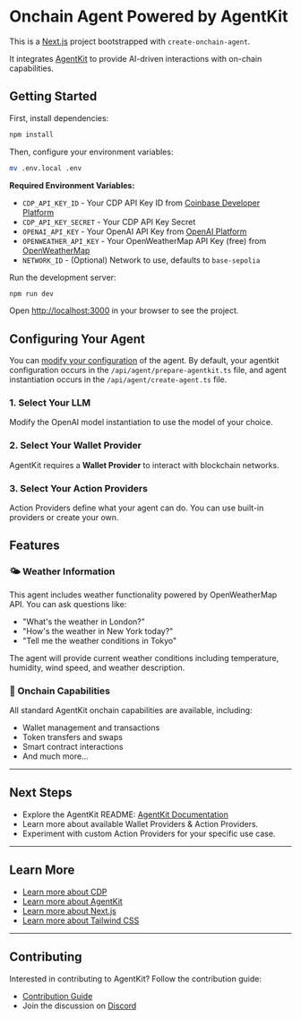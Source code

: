 # Onchain Agent Powered by AgentKit

This is a [Next.js](https://nextjs.org) project bootstrapped with `create-onchain-agent`.

It integrates [AgentKit](https://github.com/coinbase/agentkit) to provide AI-driven interactions with on-chain capabilities.

## Getting Started

First, install dependencies:

```sh
npm install
```

Then, configure your environment variables:

```sh
mv .env.local .env
```

**Required Environment Variables:**

- `CDP_API_KEY_ID` - Your CDP API Key ID from [Coinbase Developer Platform](https://portal.cdp.coinbase.com/access/api)
- `CDP_API_KEY_SECRET` - Your CDP API Key Secret
- `OPENAI_API_KEY` - Your OpenAI API Key from [OpenAI Platform](https://platform.openai.com/api-keys)
- `OPENWEATHER_API_KEY` - Your OpenWeatherMap API Key (free) from [OpenWeatherMap](https://openweathermap.org/api)
- `NETWORK_ID` - (Optional) Network to use, defaults to `base-sepolia`

Run the development server:

```sh
npm run dev
```

Open [http://localhost:3000](http://localhost:3000) in your browser to see the project.

## Configuring Your Agent

You can [modify your configuration](https://github.com/coinbase/agentkit/tree/main/typescript/agentkit#usage) of the agent. By default, your agentkit configuration occurs in the `/api/agent/prepare-agentkit.ts` file, and agent instantiation occurs in the `/api/agent/create-agent.ts` file.

### 1. Select Your LLM

Modify the OpenAI model instantiation to use the model of your choice.

### 2. Select Your Wallet Provider

AgentKit requires a **Wallet Provider** to interact with blockchain networks.

### 3. Select Your Action Providers

Action Providers define what your agent can do. You can use built-in providers or create your own.

## Features

### 🌤️ Weather Information

This agent includes weather functionality powered by OpenWeatherMap API. You can ask questions like:

- "What's the weather in London?"
- "How's the weather in New York today?"
- "Tell me the weather conditions in Tokyo"

The agent will provide current weather conditions including temperature, humidity, wind speed, and weather description.

### 🏦 Onchain Capabilities

All standard AgentKit onchain capabilities are available, including:

- Wallet management and transactions
- Token transfers and swaps
- Smart contract interactions
- And much more...

---

## Next Steps

- Explore the AgentKit README: [AgentKit Documentation](https://github.com/coinbase/agentkit)
- Learn more about available Wallet Providers & Action Providers.
- Experiment with custom Action Providers for your specific use case.

---

## Learn More

- [Learn more about CDP](https://docs.cdp.coinbase.com/)
- [Learn more about AgentKit](https://docs.cdp.coinbase.com/agentkit/docs/welcome)
- [Learn more about Next.js](https://nextjs.org/docs)
- [Learn more about Tailwind CSS](https://tailwindcss.com/docs)

---

## Contributing

Interested in contributing to AgentKit? Follow the contribution guide:

- [Contribution Guide](https://github.com/coinbase/agentkit/blob/main/CONTRIBUTING.md)
- Join the discussion on [Discord](https://discord.gg/CDP)
